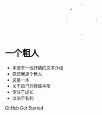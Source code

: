
<div style="text-align:center">
  <span style="display:inline-block;width:100px;height:100px;border-radius:100px;overflow:hidden;">
    <img src="https://oss1.chedianai.com/test/images/other/15723482024060.jpg?imageMogr2/auto-orient" style="width:100px" />
  </span>
</div>

# 一个粗人

- 本该有一段抒情的文字介绍
- 原谅我是个粗人
- 这是一本
- 关于自己的修炼手册
- 专注于成长
- 淡泊于名利

[GitHub](https://github.com/amujoe/Blog)
[Get Started](#docsify)